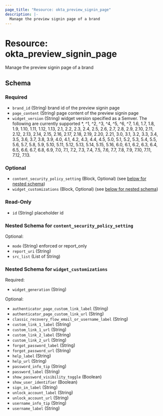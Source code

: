 ```yaml
---
page_title: "Resource: okta_preview_signin_page"
description: |-
  Manage the preview signin page of a brand
---
```


# Resource: okta_preview_signin_page

Manage the preview signin page of a brand



<!-- schema generated by tfplugindocs -->
## Schema

### Required

- `brand_id` (String) brand id of the preview signin page
- `page_content` (String) page content of the preview signin page
- `widget_version` (String) widget version specified as a Semver. The following are currently supported
			*, ^1, ^2, ^3, ^4, ^5, ^6, ^7, 1.6, 1.7, 1.8, 1.9, 1.10, 1.11, 1.12, 1.13, 2.1, 2.2, 2.3, 2.4, 
			2.5, 2.6, 2.7, 2.8, 2.9, 2.10, 2.11, 2.12, 2.13, 2.14, 2.15, 2.16, 2.17, 2.18, 2.19, 2.20, 2.21, 
			3.0, 3.1, 3.2, 3.3, 3.4, 3.5, 3.6, 3.7, 3.8, 3.9, 4.0, 4.1, 4.2, 4.3, 4.4, 4.5, 5.0, 5.1, 5.2, 5.3, 
			5.4, 5.5, 5.6, 5.7, 5.8, 5.9, 5.10, 5.11, 5.12, 5.13, 5.14, 5.15, 5.16, 6.0, 6.1, 6.2, 6.3, 6.4, 6.5, 
			6.6, 6.7, 6.8, 6.9, 7.0, 7.1, 7.2, 7.3, 7.4, 7.5, 7.6, 7.7, 7.8, 7.9, 7.10, 7.11, 7.12, 7.13.

### Optional

- `content_security_policy_setting` (Block, Optional) (see [below for nested schema](#nestedblock--content_security_policy_setting))
- `widget_customizations` (Block, Optional) (see [below for nested schema](#nestedblock--widget_customizations))

### Read-Only

- `id` (String) placeholder id

<a id="nestedblock--content_security_policy_setting"></a>
### Nested Schema for `content_security_policy_setting`

Optional:

- `mode` (String) enforced or report_only
- `report_uri` (String)
- `src_list` (List of String)


<a id="nestedblock--widget_customizations"></a>
### Nested Schema for `widget_customizations`

Required:

- `widget_generation` (String)

Optional:

- `authenticator_page_custom_link_label` (String)
- `authenticator_page_custom_link_url` (String)
- `classic_recovery_flow_email_or_username_label` (String)
- `custom_link_1_label` (String)
- `custom_link_1_url` (String)
- `custom_link_2_label` (String)
- `custom_link_2_url` (String)
- `forgot_password_label` (String)
- `forgot_password_url` (String)
- `help_label` (String)
- `help_url` (String)
- `password_info_tip` (String)
- `password_label` (String)
- `show_password_visibility_toggle` (Boolean)
- `show_user_identifier` (Boolean)
- `sign_in_label` (String)
- `unlock_account_label` (String)
- `unlock_account_url` (String)
- `username_info_tip` (String)
- `username_label` (String)


